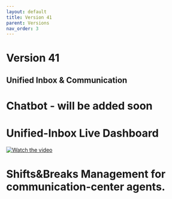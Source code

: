 ```yaml
---
layout: default
title: Version 41
parent: Versions
nav_order: 3
---
```



# Version 41

## Unified Inbox & Communication 

# Chatbot - will be added soon
# Unified-Inbox Live Dashboard

[![Watch the video](https://img.youtube.com/vi/-HVVNJyv0kE/hqdefault.jpg)](https://youtu.be/-HVVNJyv0kE)

# Shifts&Breaks Management for communication-center agents.
